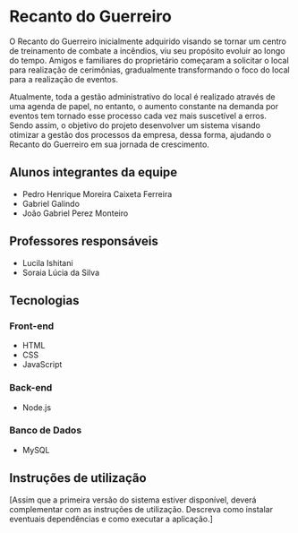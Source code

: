 # Recanto do Guerreiro

O Recanto do Guerreiro inicialmente adquirido visando se tornar um centro de treinamento de combate a incêndios, viu seu propósito evoluir ao longo do tempo. Amigos e familiares do proprietário começaram a solicitar o local para realização de cerimônias, gradualmente transformando o foco do local para a realização de eventos.

Atualmente, toda a gestão administrativo do local é realizado através de uma agenda de papel, no entanto, o aumento constante na demanda por eventos tem tornado esse processo cada vez mais suscetível a erros. Sendo assim, o objetivo do projeto desenvolver um sistema visando otimizar a gestão dos processos da empresa, dessa forma, ajudando o Recanto do Guerreiro em sua jornada de crescimento.

## Alunos integrantes da equipe

* Pedro Henrique Moreira Caixeta Ferreira
* Gabriel Galindo
* João Gabriel Perez Monteiro

## Professores responsáveis

* Lucila Ishitani
* Soraia Lúcia da Silva

## Tecnologias

### Front-end
- HTML
- CSS
- JavaScript

### Back-end
- Node.js
  
### Banco de Dados
- MySQL

## Instruções de utilização

[Assim que a primeira versão do sistema estiver disponível, deverá complementar com as instruções de utilização. Descreva como instalar eventuais dependências e como executar a aplicação.]
